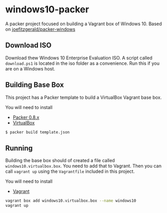 # windows10-packer

A packer project focused on building a Vagrant box of Windows 10.
Based on [joefitzgerald/packer-windows](https://github.com/joefitzgerald/packer-windows)

## Download ISO

Download thew Windows 10 Enterprise Evaluation ISO.
A script called `download.ps1` is located in the iso folder as a convenience.
Run this if you are on a Windows host.

## Building Base Box

This project has a Packer template to build a VirtualBox Vagrant base box.

You will need to install

* [Packer 0.8.x](https://www.packer.io)
* [VirtualBox](https://www.virtualbox.org/wiki/Downloads)

```bash
$ packer build template.json
```

## Running

Building the base box should of created a file called `windows10.virtualbox.box`.
You need to add that to Vagrant. Then you can call `vagrant up` using the `Vagrantfile` included in this project.

You will need to install

* [Vagrant](https://www.vagrantup.com/downloads.html)

```bash
vagrant box add windows10.virtualbox.box --name windows10
vagrant up
```
